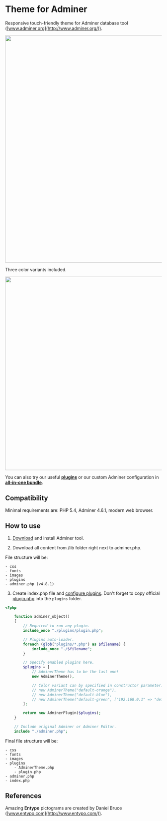 Theme for Adminer
=================

Responsive touch-friendly theme for Adminer database tool ([www.adminer.org](http://www.adminer.org/)).

<img src="http://pematon.github.io/screenshots/adminer.png?4" width="728px" />

Three color variants included.

<img src="http://pematon.github.io/screenshots/adminer-vriants.png" width="620px" />

You can also try our useful [**plugins**](https://github.com/pematon/adminer-plugins) or our custom Adminer configuration in [**all-in-one bundle**](https://github.com/pematon/adminer-custom).

## Compatibility
Minimal requirements are: PHP 5.4, Adminer 4.6.1, modern web browser.

## How to use

1. [Download](http://www.adminer.org/#download) and install Adminer tool.

2. Download all content from /lib folder right next to adminer.php.

File structure will be:
```
- css
- fonts
- images
- plugins
- adminer.php (v4.8.1)
```

3. Create index.php file and [configure plugins](http://www.adminer.org/plugins/#use). Don't forget to copy official [plugin.php](https://raw.githubusercontent.com/vrana/adminer/master/plugins/plugin.php) into the `plugins` folder.

```php
<?php

	function adminer_object()
	{
		// Required to run any plugin.
		include_once "./plugins/plugin.php";

		// Plugins auto-loader.
		foreach (glob("plugins/*.php") as $filename) {
			include_once "./$filename";
		}

		// Specify enabled plugins here.
		$plugins = [
			// AdminerTheme has to be the last one!
			new AdminerTheme(),

			// Color variant can by specified in constructor parameter.
			// new AdminerTheme("default-orange"),
			// new AdminerTheme("default-blue"),
			// new AdminerTheme("default-green", ["192.168.0.1" => "default-orange"]),
		];

		return new AdminerPlugin($plugins);
	}

	// Include original Adminer or Adminer Editor.
	include "./adminer.php";
```

Final file structure will be:
```
- css
- fonts
- images
- plugins
	- AdminerTheme.php
	- plugin.php
- adminer.php
- index.php
```

## References
Amazing **Entypo** pictograms are created by Daniel Bruce ([www.entypo.com](http://www.entypo.com/)).
